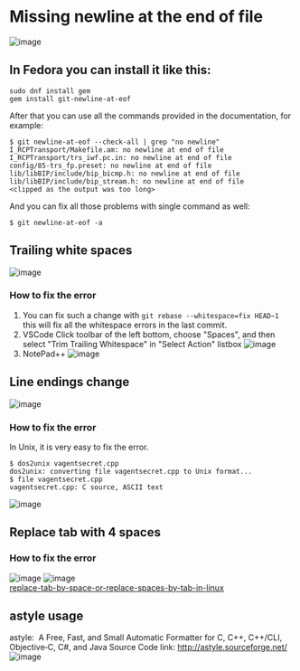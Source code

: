 # Missing newline at the end of file
![image](https://github.com/user-attachments/assets/2b6fc0b6-7fe5-492c-ae06-ff8b61357f12)
## In Fedora you can install it like this:
```
sudo dnf install gem
gem install git-newline-at-eof
```
After that you can use all the commands provided in the documentation, for example:
```
$ git newline-at-eof --check-all | grep "no newline"
I_RCPTransport/Makefile.am: no newline at end of file
I_RCPTransport/trs_iwf.pc.in: no newline at end of file
config/85-trs_fp.preset: no newline at end of file
lib/libBIP/include/bip_bicmp.h: no newline at end of file
lib/libBIP/include/bip_stream.h: no newline at end of file
<clipped as the output was too long>
```
And you can fix all those problems with single command as well:
```
$ git newline-at-eof -a
```
## Trailing white spaces
![image](https://github.com/user-attachments/assets/64c35cd2-5989-49fd-8e76-8c4a0f216e53)
### How to fix the error
1. You can fix such a change with `git rebase --whitespace=fix HEAD~1` this will fix all the whitespace errors in the last commit.
2. VSCode
Click toolbar of the left bottom, choose "Spaces", and then select "Trim Trailing Whitespace" in "Select Action" listbox
![image](https://github.com/user-attachments/assets/a9373df0-7271-45d8-ba23-6fc4ce0ef924)
3. NotePad++
   ![image](https://github.com/user-attachments/assets/7de559b3-66ae-4597-b0b1-536ad657b785)
## Line endings change
![image](https://github.com/user-attachments/assets/c0e0167a-f3c5-4321-a2b8-a20b33a69e3e)
### How to fix the error
In Unix, it is very easy to fix the error.
```
$ dos2unix vagentsecret.cpp
dos2unix: converting file vagentsecret.cpp to Unix format...
$ file vagentsecret.cpp
vagentsecret.cpp: C source, ASCII text
```
![image](https://github.com/user-attachments/assets/b1f04875-dc52-435b-8209-f97116f93aff)

## Replace tab with 4 spaces
### How to fix the error
![image](https://github.com/user-attachments/assets/f7a884b2-a681-49b0-b96d-3342dead1e4e)
![image](https://github.com/user-attachments/assets/76cf8c92-d2f8-47e8-9db3-edf89716acdc)  
[replace-tab-by-space-or-replace-spaces-by-tab-in-linux](https://songhuiming.github.io/pages/2016/07/31/replace-tab-by-space-or-replace-spaces-by-tab-in-linux/)

## astyle usage
astyle:  A Free, Fast, and Small Automatic Formatter for C, C++, C++/CLI, Objective‑C, C#, and Java Source Code
link: http://astyle.sourceforge.net/
![image](https://github.com/user-attachments/assets/a663abd1-b529-44fe-ab17-867a9740dcd8)


